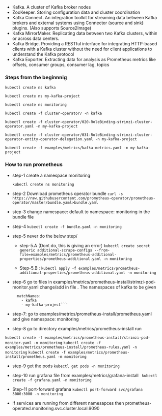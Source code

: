
- Kafka. A cluster of Kafka broker nodes
- ZooKeeper. Storing configuration data and cluster coordination
- Kafka Connect. An integration toolkit for streaming data between Kafka brokers and external systems using Connector (source and sink) plugins. (Also supports Source2Image)
- Kafka MirrorMaker. Replicating data between two Kafka clusters, within or across data centers.
- Kafka Bridge. Providing a RESTful interface for integrating HTTP-based clients with a Kafka cluster without the need for client applications to understand the Kafka protocol
- Kafka Exporter. Extracting data for analysis as Prometheus metrics like offsets, consumer groups, consumer lag, topics

### Steps from the beginnnig 

```kubectl create ns kafka```

```kubectl create ns my-kafka-project```

```kubectl create ns monitoring```

```kubectl create -f cluster-operator/ -n kafka```

```kubectl create -f cluster-operator/020-RoleBinding-strimzi-cluster-operator.yaml -n my-kafka-project```

```kubectl create -f cluster-operator/031-RoleBinding-strimzi-cluster-operator-entity-operator-delegation.yaml -n my-kafka-project```

```kubectl create -f examples/metrics/kafka-metrics.yaml -n my-kafka-project```


### How to run prometheus 

- step-1 create a namespace monitoring
  
  ```kubectl create ns monitoring```

- step-2 Download prometheus operator bundle
```curl -s https://raw.githubusercontent.com/prometheus-operator/prometheus-operator/master/bundle.yaml>bundle.yaml```

- step-3 change namespace: default to namespace: monitoring in the bundle file
- step-4 ```kubectl create -f bundle.yaml -n monitoring```

- step-5 never do the below step/
  - step-5.A (Dont do, this is giving an error) ```kubectl create secret generic additional-scrape-configs --from-file=examples/metrics/prometheus-additional-properties/prometheus-additional.yaml -n monitoring```
  
  - Step-5.B : ```kubectl apply -f examples/metrics/prometheus-additional-properties/prometheus-additional.yaml -n monitoring ```
  
- step-6 go to files in examples/metrics/prometheus-install/strimzi-pod-monitor.yaml change/add in  file . The namespaces of kafka to be given
  ```namespaceSelector:
    matchNames:
      - kafka
      - my-kafka-project```

- step-7: go to examples/metrics/prometheus-install/prometheus.yaml and give namespace: monitoring

- step-8 go to directory examples/metrics/prometheus-install run

```kubectl create -f examples/metrics/prometheus-install/strimzi-pod-monitor.yaml -n monitoring```
```kubectl create -f examples/metrics/prometheus-install/prometheus-rules.yaml -n monitoring``` 
```kubectl create -f examples/metrics/prometheus-install/prometheus.yaml -n monitoring``` 

- step-9 get the pods 
```kubectl get pods -n monitoring```

- step-10 run grafana file from examples/metrics/grafana-install
``` kubectl create -f grafana.yaml -n monitoring```

- Step-11 port-forward grafana 
```kubectl port-forward svc/grafana 3000:3000 -n monitoring```

- If services are running from different namesapces then
prometheus-operated.monitoring.svc.cluster.local:9090